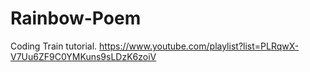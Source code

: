 # Rainbow-Poem
Coding Train tutorial.
https://www.youtube.com/playlist?list=PLRqwX-V7Uu6ZF9C0YMKuns9sLDzK6zoiV 
